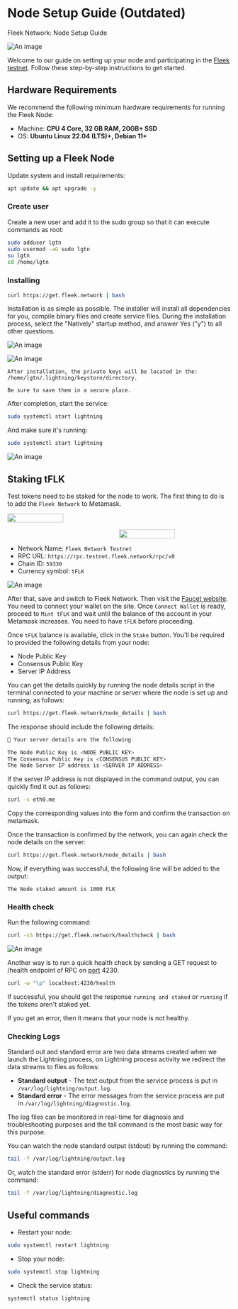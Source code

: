 # Node Setup Guide (Outdated)

Fleek Network: Node Setup Guide

![An image](/fleek-node-setup.svg)

Welcome to our guide on setting up your node and participating in the [Fleek testnet](https://docs.fleek.network/docs/node/testnet-onboarding/). Follow these step-by-step instructions to get started.

## Hardware Requirements
We recommend the following minimum hardware requirements for running the Fleek Node:
* Machine: **CPU 4 Core, 32 GB RAM, 20GB+ SSD**
* OS: **Ubuntu Linux 22.04 (LTS)+, Debian 11+**

## Setting up a Fleek Node
Update system and install requirements:

```bash
apt update && apt upgrade -y
```

### Create user
Create a new user and add it to the sudo group so that it can execute commands as root:

```bash
sudo adduser lgtn
sudo usermod -aG sudo lgtn
su lgtn
cd /home/lgtn
```

### Installing
```bash
curl https://get.fleek.network | bash
```

Installation is as simple as possible. The installer will install all dependencies for you, compile binary files and create service files. During the installation process, select the "Natively" startup method, and answer Yes ("y") to all other questions.

![An image](/fleek-node-setup-1.webp)

![An image](/fleek-node-setup-2.webp)

```note
After installation, the private keys will be located in the:
/home/lgtn/.lightning/keystore/directory. 

Be sure to save them in a secure place.
```

After completion, start the service:
```bash
sudo systemctl start lightning
```

And make sure it's running:
```bash
sudo systemctl start lightning
```

![An image](/fleek-node-setup-3.webp)

## Staking tFLK
Test tokens need to be staked for the node to work. The first thing to do is to add the `Fleek Network` to Metamask.

<div style="display: flex; flex-direction: column; width: 100%; gap: 1rem;">
    <img src="/fleek-node-setup-4.webp" style="width: 50%;" />
    <div style="display: flex;">
        <div style="width: 50%;"></div>
        <img src="/fleek-node-setup-5.webp" style="width: 50%;" />
    </div>
</div>

* Network Name: `Fleek Network Testnet`
* RPC URL: `https://rpc.testnet.fleek.network/rpc/v0`
* Chain ID: `59330`
* Currency symbol: `tFLK`

![An image](/fleek-node-setup-6.webp)

After that, save and switch to Fleek Network. Then visit the [Faucet website](https://faucet.testnet.fleek.network/). You need to connect your wallet on the site. Once `Connect Wallet` is ready, proceed to `Mint tFLK` and wait until the balance of the account in your Metamask increases. You need to have `tFLK` before proceeding. 

Once `tFLK` balance is available, click in the `Stake` button. You'll be required to provided the following details from your node:

* Node Public Key
* Consensus Public Key
* Server IP Address

You can get the details quickly by running the node details script in the terminal connected to your machine or server where the node is set up and running, as follows:

```bash
curl https://get.fleek.network/node_details | bash
```

The response should include the following details:
```bash
🤖 Your server details are the following

The Node Public Key is <NODE PUBLIC KEY>
The Consensus Public Key is <CONSENSUS PUBLIC KEY>
The Node Server IP address is <SERVER IP ADDRESS>
```

If the server IP address is not displayed in the command output, you can quickly find it out as follows:
```bash
curl -s eth0.me
```

Copy the corresponding values into the form and confirm the transaction on metamask.

Once the transaction is confirmed by the network, you can again check the node details on the server:
```bash
curl https://get.fleek.network/node_details | bash
```

Now, if everything was successful, the following line will be added to the output:
```
The Node staked amount is 1000 FLK
```

### Health check
Run the following command:
```bash
curl -sS https://get.fleek.network/healthcheck | bash
```

![An image](/fleek-node-setup-7.webp)

Another way is to run a quick health check by sending a GET request to /health endpoint of RPC on [port](https://docs.fleek.network/docs/node/requirements/#ports) 4230.

```bash
curl -w "\p" localhost:4230/health
```

If successful, you should get the response `running and staked` or `running` if the tokens aren't staked yet.

If you get an error, then it means that your node is not healthy.

### Checking Logs
Standard out and standard error are two data streams created when we launch the Lightning process, on Lightning process activity we redirect the data streams to files as follows:

* **Standard output** - The text output from the service process is put in `/var/log/lightning/output.log`.
* **Standard error** - The error messages from the service process are put in `/var/log/lightning/diagnostic.log`.

The log files can be monitored in real-time for diagnosis and troubleshooting purposes and the tail command is the most basic way for this purpose.

You can watch the node standard output (stdout) by running the command:
```bash
tail -f /var/log/lightning/output.log
```

Or, watch the standard error (stderr) for node diagnostics by running the command:
```bash
tail -f /var/log/lightning/diagnostic.log
```

## Useful commands
* Restart your node: 
```bash
sudo systemctl restart lightning
```

* Stop your node:
```bash
sudo systemctl stop lightning
```

* Check the service status:
```bash
systemctl status lightning
```



